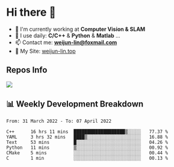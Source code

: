 # Hi there 👋

<!--
**Weijun-Lin/Weijun-Lin** is a ✨ _special_ ✨ repository because its `README.md` (this file) appears on your GitHub profile.

Here are some ideas to get you started:

- 🔭 I’m currently working on ...
- 🌱 I’m currently learning ...
- 👯 I’m looking to collaborate on ...
- 🤔 I’m looking for help with ...
- 💬 Ask me about ...
- 📫 How to reach me: ...
- 😄 Pronouns: ...
- ⚡ Fun fact: ...
-->

- 🏢 I'm currently working at **Computer Vision & SLAM**
- 🚀 I use daily: **C/C++** & **Python** & **Matlab** ...
- 📫 Contact me: **weijun-lin@foxmail.com**
- 🔗 My Site: [weijun-lin.top](https://weijun-lin.top/p)

  

## Repos Info
![](https://github-readme-stats.vercel.app/api?username=Weijun-Lin&theme=cobalt)

## 📊 Weekly Development Breakdown

<!--START_SECTION:waka-->

```text
From: 31 March 2022 - To: 07 April 2022

C++      16 hrs 11 mins  ███████████████████▒░░░░░   77.37 %
YAML     3 hrs 32 mins   ████▒░░░░░░░░░░░░░░░░░░░░   16.88 %
Text     53 mins         █░░░░░░░░░░░░░░░░░░░░░░░░   04.26 %
Python   11 mins         ▒░░░░░░░░░░░░░░░░░░░░░░░░   00.92 %
CMake    5 mins          ░░░░░░░░░░░░░░░░░░░░░░░░░   00.44 %
C        1 min           ░░░░░░░░░░░░░░░░░░░░░░░░░   00.13 %
```

<!--END_SECTION:waka-->
